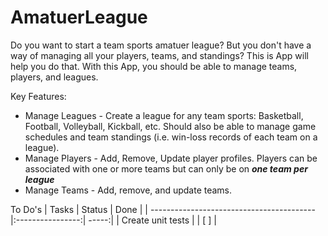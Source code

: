 # AmatuerLeague
Do you want to start a team sports amatuer league? But you don't have a way of managing all your players, teams, and standings? This is App will help you do that. With this App, you should be able to manage teams, players, and leagues.

Key Features:
* Manage Leagues - Create a league for any team sports: Basketball, Football, Volleyball, Kickball, etc. Should also be able to manage game schedules and team standings (i.e. win-loss records of each team on a league).
* Manage Players - Add, Remove, Update player profiles. Players can be associated with one or more teams but can only be on ***one team per league***
* Manage Teams - Add, remove, and update teams. 

To Do's
| Tasks                                     | Status           | Done  |
| ----------------------------------------- |:----------------:| -----:|
| Create unit tests                         |                  | [ ]   |
